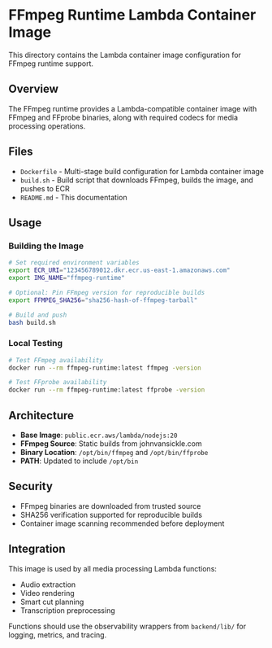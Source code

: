 # FFmpeg Runtime Lambda Container Image

This directory contains the Lambda container image configuration for FFmpeg runtime support.

## Overview

The FFmpeg runtime provides a Lambda-compatible container image with FFmpeg and FFprobe binaries, along with required codecs for media processing operations.

## Files

- `Dockerfile` - Multi-stage build configuration for Lambda container image
- `build.sh` - Build script that downloads FFmpeg, builds the image, and pushes to ECR
- `README.md` - This documentation

## Usage

### Building the Image

```bash
# Set required environment variables
export ECR_URI="123456789012.dkr.ecr.us-east-1.amazonaws.com"
export IMG_NAME="ffmpeg-runtime"

# Optional: Pin FFmpeg version for reproducible builds
export FFMPEG_SHA256="sha256-hash-of-ffmpeg-tarball"

# Build and push
bash build.sh
```

### Local Testing

```bash
# Test FFmpeg availability
docker run --rm ffmpeg-runtime:latest ffmpeg -version

# Test FFprobe availability
docker run --rm ffmpeg-runtime:latest ffprobe -version
```

## Architecture

- **Base Image**: `public.ecr.aws/lambda/nodejs:20`
- **FFmpeg Source**: Static builds from johnvansickle.com
- **Binary Location**: `/opt/bin/ffmpeg` and `/opt/bin/ffprobe`
- **PATH**: Updated to include `/opt/bin`

## Security

- FFmpeg binaries are downloaded from trusted source
- SHA256 verification supported for reproducible builds
- Container image scanning recommended before deployment

## Integration

This image is used by all media processing Lambda functions:

- Audio extraction
- Video rendering
- Smart cut planning
- Transcription preprocessing

Functions should use the observability wrappers from `backend/lib/` for logging, metrics, and tracing.
